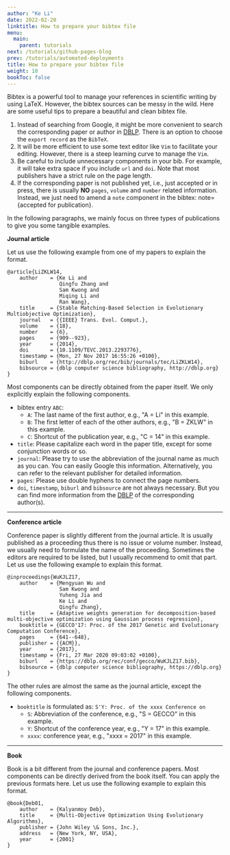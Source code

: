 ```yaml
---
author: "Ke Li"
date: 2022-02-20
linktitle: How to prepare your bibtex file
menu:
  main:
    parent: tutorials
next: /tutorials/github-pages-blog
prev: /tutorials/automated-deployments
title: How to prepare your bibtex file
weight: 10
bookToc: false
---
```


Bibtex is a powerful tool to manage your references in scientific writing by using LaTeX. However, the bibtex sources can be messy in the wild. Here are some useful tips to prepare a beautiful and clean bibtex file.
1. Instead of searching from Google, it might be more convenient to search the corresponding paper or author in [DBLP](https://dblp.org/). There is an option to choose the `export record` as the `BibTeX`.
2. It will be more efficient to use some text editor like `Vim` to facilitate your editing. However, there is a steep learning curve to manage the `Vim`.
3. Be careful to include unnecessary components in your bib. For example, it will take extra space if you include `url` and `doi`. Note that most publishers have a strict rule on the page length.
4. If the corresponding paper is not published yet, i.e., just accepted or in press, there is usually __NO__ `pages`, `volume` and `number` related information. Instead, we just need to amend a `note` component in the bibtex: note={accepted for publication}.

In the following paragraphs, we mainly focus on three types of publications to give you some tangible examples.

__Journal article__

Let us use the following example from one of my papers to explain the format.
```
@article{LiZKLW14,
    author    = {Ke Li and
                 Qingfu Zhang and
                 Sam Kwong and
                 Miqing Li and
                 Ran Wang},
    title     = {Stable Matching-Based Selection in Evolutionary Multiobjective Optimization},
    journal   = {{IEEE} Trans. Evol. Comput.},
    volume    = {18},
    number    = {6},
    pages     = {909--923},
    year      = {2014},
    doi       = {10.1109/TEVC.2013.2293776},
    timestamp = {Mon, 27 Nov 2017 16:55:26 +0100},
    biburl    = {http://dblp.org/rec/bib/journals/tec/LiZKLW14},
    bibsource = {dblp computer science bibliography, http://dblp.org}
}
```
Most components can be directly obtained from the paper itself. We only explicitly explain the following components.
- bibtex entry `ABC`:
    - `A`: The last name of the first author, e.g., "A = Li" in this example.
    - `B`: The first letter of each of the other authors, e.g., "B = ZKLW" in this example.
    - `C`: Shortcut of the publication year, e.g., "C = 14" in this example.
- `title`: Please capitalize each word in the paper title, except for some conjunction words or so.
- `journal`: Please try to use the abbreviation of the journal name as much as you can. You can easily Google this information. Alternatively, you can refer to the relevant publisher for detailed information.
- `pages`: Please use double hyphens to connect the page numbers.
- `doi`, `timestamp`, `biburl` and `bibsource` are not always necessary. But you can find more information from the [DBLP](https://dblp.org/) of the corresponding author(s).

---
__Conference article__

Conference paper is slightly different from the journal article. It is usually published as a proceeding thus there is no issue or volume number. Instead, we usually need to formulate the name of the proceeding. Sometimes the editors are required to be listed, but I usually recommend to omit that part. Let us use the following example to explain this format.
```
@inproceedings{WuKJLZ17,
    author    = {Mengyuan Wu and
                 Sam Kwong and
                 Yuheng Jia and
                 Ke Li and
                 Qingfu Zhang},
    title     = {Adaptive weights generation for decomposition-based multi-objective optimization using Gaussian process regression},
    booktitle = {GECCO'17: Proc. of the 2017 Genetic and Evolutionary Computation Conference},
    pages     = {641--648},
    publisher = {{ACM}},
    year      = {2017},
    timestamp = {Fri, 27 Mar 2020 09:03:02 +0100},
    biburl    = {https://dblp.org/rec/conf/gecco/WuKJLZ17.bib},
    bibsource = {dblp computer science bibliography, https://dblp.org}
}
```
The other rules are almost the same as the journal article, except the following components.
- `booktitle` is formulated as: `S'Y: Proc. of the xxxx Conference on`
    - `S`: Abbreviation of the conference, e.g., "S = GECCO" in this example.
    - `Y`: Shortcut of the conference year, e.g., "Y = 17" in this example.
    - `xxxx`: conference year, e.g., "xxxx = 2017" in this example.

---
__Book__

Book is a bit different from the journal and conference papers. Most components can be directly derived from the book itself. You can apply the previous formats here. Let us use the following example to explain this format.
```
@book{Deb01,
    author    = {Kalyanmoy Deb},
    title     = {Multi-Objective Optimization Using Evolutionary Algorithms},
    publisher = {John Wiley \& Sons, Inc.},
    address   = {New York, NY, USA},
    year      = {2001}
}
```
